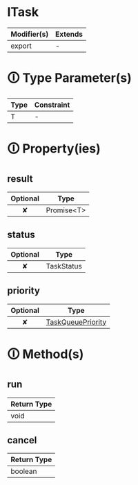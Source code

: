 # ITask

| Modifier(s)                            | Extends                                    |
|----------------------------------------|--------------------------------------------|
| export | - |

# &#128712; Type Parameter(s)

| Type | Constraint |
| ---- | ---------- |
| T    | -          |

# &#128712; Property(ies)

## result

| Optional                           | Type                         |
|:----------------------------------:|------------------------------|
| ✘ | Promise&lt;T&gt; |

## status

| Optional                           | Type                         |
|:----------------------------------:|------------------------------|
| ✘ | TaskStatus |

## priority

| Optional                           | Type                         |
|:----------------------------------:|------------------------------|
| ✘ | [TaskQueuePriority](https://hamedfathi.gitbook.io/aurelia-2-doc-api/runtime/enum/scheduler/taskqueuepriority) |

# &#128712; Method(s)

## run

| Return Type                       |
|-----------------------------------|
| void |

## cancel

| Return Type                       |
|-----------------------------------|
| boolean |